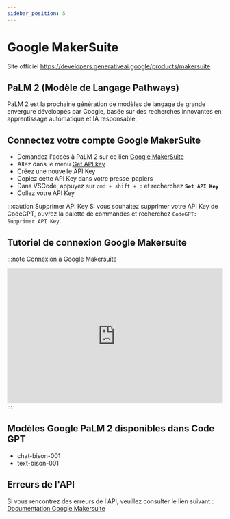 ```yaml
---
sidebar_position: 5
---
```


# Google MakerSuite
Site officiel https://developers.generativeai.google/products/makersuite

## PaLM 2 (Modèle de Langage Pathways)
PaLM 2 est la prochaine génération de modèles de langage de grande envergure développés par Google, basée sur des recherches innovantes en apprentissage automatique et IA responsable.

## Connectez votre compte Google MakerSuite
- Demandez l'accès à PaLM 2 sur ce lien [Google MakerSuite](https://makersuite.google.com/)
- Allez dans le menu [Get API key](https://makersuite.google.com/app/apikey)
- Créez une nouvelle API Key
- Copiez cette API Key dans votre presse-papiers
- Dans VSCode, appuyez sur ```cmd + shift + p``` et recherchez **`Set API Key`**
- Collez votre API Key

:::caution Supprimer API Key
Si vous souhaitez supprimer votre API Key de CodeGPT, ouvrez la palette de commandes et recherchez `CodeGPT: Supprimer API Key`.

## Tutoriel de connexion Google Makersuite
:::note Connexion à Google Makersuite
<iframe width="100%" height="315" src="https://www.youtube.com/embed/1u8rIO7UEjs?si=t4OTbGmyeOEVE-PB" title="Lecteur vidéo YouTube" frameborder="0" allow="acceléromètre; lecture automatique; écriture dans le presse-papiers; gyroscope; image dans l'image; partage sur le web" allowfullscreen></iframe>
:::

## Modèles Google PaLM 2 disponibles dans Code GPT
- chat-bison-001
- text-bison-001

## Erreurs de l'API
Si vous rencontrez des erreurs de l'API, veuillez consulter le lien suivant : [Documentation Google Makersuite](https://developers.generativeai.google/api/rest/generativelanguage)
